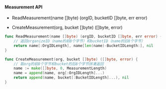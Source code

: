 #### Measurement API

- ReadMeasurement(name []byte) (orgID, bucketID []byte, err error)

- CreateMeasurement(org, bucket []byte) ([]byte, error)



```go
func ReadMeasurement(name []byte) (orgID, bucketID []byte, err error) {
    // 返回organizeID（name的前8个字节）和bucketID（name的后8个字节）
	return name[:OrgIDLength], name[len(name)-BucketIDLength:], nil
}
```

```go
func CreateMeasurement(org, bucket []byte) ([]byte, error) {
    // 取org的前8个字节和bucket的后8个字节拼凑返回
	name := make([]byte, 0, MeasurementLength)
	name = append(name, org[:OrgIDLength]...)
	return append(name, bucket[:BucketIDLength]...), nil
}
```

